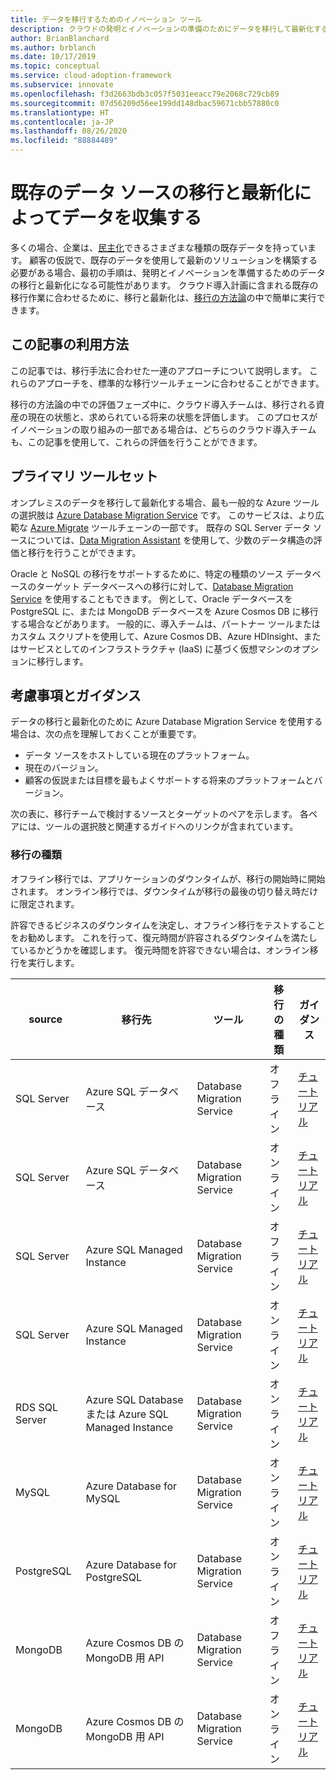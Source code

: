 ```yaml
---
title: データを移行するためのイノベーション ツール
description: クラウドの発明とイノベーションの準備のためにデータを移行して最新化する Azure Database Migration Service とその他のツールについて説明します。
author: BrianBlanchard
ms.author: brblanch
ms.date: 10/17/2019
ms.topic: conceptual
ms.service: cloud-adoption-framework
ms.subservice: innovate
ms.openlocfilehash: f3d2663bdb3c057f5031eeacc79e2068c729cb89
ms.sourcegitcommit: 07d56209d56ee199dd148dbac59671cbb57880c0
ms.translationtype: HT
ms.contentlocale: ja-JP
ms.lasthandoff: 08/26/2020
ms.locfileid: "88884489"
---
```

# <a name="collect-data-through-the-migration-and-modernization-of-existing-data-sources"></a>既存のデータ ソースの移行と最新化によってデータを収集する

多くの場合、企業は、[民主化](../considerations/data.md)できるさまざまな種類の既存データを持っています。 顧客の仮説で、既存のデータを使用して最新のソリューションを構築する必要がある場合、最初の手順は、発明とイノベーションを準備するためのデータの移行と最新化になる可能性があります。 クラウド導入計画に含まれる既存の移行作業に合わせるために、移行と最新化は、[移行の方法論](../../migrate/index.md)の中で簡単に実行できます。

## <a name="use-of-this-article"></a>この記事の利用方法

この記事では、移行手法に合わせた一連のアプローチについて説明します。 これらのアプローチを、標準的な移行ツールチェーンに合わせることができます。

移行の方法論の中での評価フェーズ中に、クラウド導入チームは、移行される資産の現在の状態と、求められている将来の状態を評価します。 このプロセスがイノベーションの取り組みの一部である場合は、どちらのクラウド導入チームも、この記事を使用して、これらの評価を行うことができます。

## <a name="primary-toolset"></a>プライマリ ツールセット

オンプレミスのデータを移行して最新化する場合、最も一般的な Azure ツールの選択肢は [Azure Database Migration Service](/azure/dms) です。 このサービスは、より広範な [Azure Migrate](/azure/migrate/migrate-services-overview) ツールチェーンの一部です。 既存の SQL Server データ ソースについては、[Data Migration Assistant](/sql/dma/dma-overview) を使用して、少数のデータ構造の評価と移行を行うことができます。

Oracle と NoSQL の移行をサポートするために、特定の種類のソース データベースのターゲット データベースへの移行に対して、[Database Migration Service](/azure/dms) を使用することもできます。 例として、Oracle データベースを PostgreSQL に、または MongoDB データベースを Azure Cosmos DB に移行する場合などがあります。 一般的に、導入チームは、パートナー ツールまたはカスタム スクリプトを使用して、Azure Cosmos DB、Azure HDInsight、またはサービスとしてのインフラストラクチャ (IaaS) に基づく仮想マシンのオプションに移行します。

## <a name="considerations-and-guidance"></a>考慮事項とガイダンス

データの移行と最新化のために Azure Database Migration Service を使用する場合は、次の点を理解しておくことが重要です。

- データ ソースをホストしている現在のプラットフォーム。
- 現在のバージョン。
- 顧客の仮説または目標を最もよくサポートする将来のプラットフォームとバージョン。

次の表に、移行チームで検討するソースとターゲットのペアを示します。 各ペアには、ツールの選択肢と関連するガイドへのリンクが含まれています。

### <a name="migration-type"></a>移行の種類

オフライン移行では、アプリケーションのダウンタイムが、移行の開始時に開始されます。 オンライン移行では、ダウンタイムが移行の最後の切り替え時だけに限定されます。

許容できるビジネスのダウンタイムを決定し、オフライン移行をテストすることをお勧めします。 これを行って、復元時間が許容されるダウンタイムを満たしているかどうかを確認します。 復元時間を許容できない場合は、オンライン移行を実行します。

| source | 移行先 | ツール | 移行の種類 | ガイダンス |
|--|--|--|--|--|
| SQL Server | Azure SQL データベース | Database Migration Service | オフライン | [チュートリアル](/azure/dms/tutorial-sql-server-to-azure-sql) |
| SQL Server | Azure SQL データベース | Database Migration Service | オンライン | [チュートリアル](/azure/dms/tutorial-sql-server-azure-sql-online) |
| SQL Server | Azure SQL Managed Instance | Database Migration Service | オフライン | [チュートリアル](/azure/dms/tutorial-sql-server-to-managed-instance) |
| SQL Server | Azure SQL Managed Instance | Database Migration Service | オンライン | [チュートリアル](/azure/dms/tutorial-sql-server-managed-instance-online) |
| RDS SQL Server | Azure SQL Database または Azure SQL Managed Instance | Database Migration Service | オンライン | [チュートリアル](/azure/dms/tutorial-rds-sql-server-azure-sql-and-managed-instance-online) |
| MySQL | Azure Database for MySQL | Database Migration Service | オンライン | [チュートリアル](/azure/dms/tutorial-mysql-azure-mysql-online) |
| PostgreSQL | Azure Database for PostgreSQL | Database Migration Service | オンライン | [チュートリアル](/azure/dms/tutorial-postgresql-azure-postgresql-online) |
| MongoDB | Azure Cosmos DB の MongoDB 用 API | Database Migration Service | オフライン | [チュートリアル](/azure/dms/tutorial-mongodb-cosmos-db) |
| MongoDB | Azure Cosmos DB の MongoDB 用 API | Database Migration Service | オンライン | [チュートリアル](/azure/dms/tutorial-mongodb-cosmos-db-online) |
